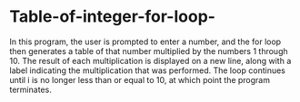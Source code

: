 # Table-of-integer-for-loop-
In this program, the user is prompted to enter a number, and the for loop then generates a table of that number multiplied by the numbers 1 through 10. The result of each multiplication is displayed on a new line, along with a label indicating the multiplication that was performed. The loop continues until i is no longer less than or equal to 10, at which point the program terminates.
